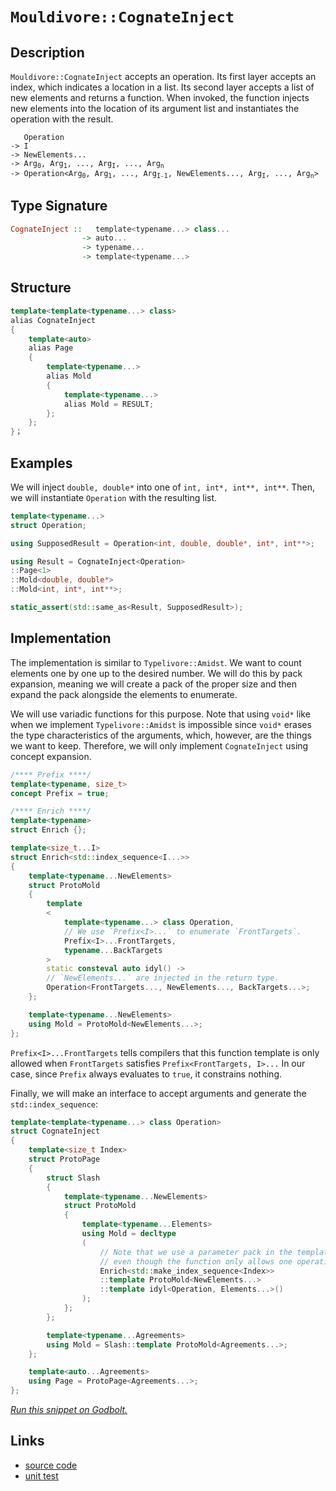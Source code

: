 <!-- Copyright 2024 Feng Mofan
SPDX-License-Identifier: Apache-2.0 -->

# `Mouldivore::CognateInject`

## Description

`Mouldivore::CognateInject` accepts an operation.
Its first layer accepts an index, which indicates a location in a list.
Its second layer accepts a list of new elements and returns a function.
When invoked, the function injects new elements into the location of its argument list and instantiates the operation with the result.

<pre><code>   Operation
-> I
-> NewElements...
-> Arg<sub>0</sub>, Arg<sub>1</sub>, ..., Arg<sub>I</sub>, ..., Arg<sub>n</sub>
-> Operation&lt;Arg<sub>0</sub>, Arg<sub>1</sub>, ..., Arg<sub>I-1</sub>, NewElements..., Arg<sub>I</sub>, ..., Arg<sub>n</sub>&gt;</code></pre>

## Type Signature

```Haskell
CognateInject ::   template<typename...> class...
                -> auto...
                -> typename...
                -> template<typename...>
```

## Structure

```C++
template<template<typename...> class>
alias CognateInject
{
    template<auto>
    alias Page
    {
        template<typename...>
        alias Mold
        { 
            template<typename...>
            alias Mold = RESULT;
        };
    };
}；
```

## Examples

We will inject `double, double*` into one of `int, int*, int**, int**`. Then, we will instantiate `Operation` with the resulting list.

```C++
template<typename...>
struct Operation;

using SupposedResult = Operation<int, double, double*, int*, int**>;

using Result = CognateInject<Operation>
::Page<1>
::Mold<double, double*>
::Mold<int, int*, int**>;

static_assert(std::same_as<Result, SupposedResult>);
```

## Implementation

The implementation is similar to `Typelivore::Amidst`.
We want to count elements one by one up to the desired number.
We will do this by pack expansion, meaning we will create a pack of the proper size and then expand the pack alongside the elements to enumerate.

We will use variadic functions for this purpose.
Note that using `void*` like when we implement `Typelivore::Amidst` is impossible since `void*` erases the type characteristics of the arguments, which, however, are the things we want to keep.
Therefore, we will only implement `CognateInject` using concept expansion.

```C++
/**** Prefix ****/
template<typename, size_t>
concept Prefix = true;

/**** Enrich ****/
template<typename>
struct Enrich {};

template<size_t...I>
struct Enrich<std::index_sequence<I...>>
{
    template<typename...NewElements>
    struct ProtoMold
    { 
        template
        <
            template<typename...> class Operation,
            // We use `Prefix<I>...` to enumerate `FrontTargets`.
            Prefix<I>...FrontTargets,
            typename...BackTargets
        >
        static consteval auto idyl() ->
        // `NewElements...` are injected in the return type.
        Operation<FrontTargets..., NewElements..., BackTargets...>;
    };

    template<typename...NewElements>
    using Mold = ProtoMold<NewElements...>;
};
```

`Prefix<I>...FrontTargets` tells compilers that this function template is only allowed when `FrontTargets` satisfies `Prefix<FrontTargets, I>...`
In our case, since `Prefix` always evaluates to `true`, it constrains nothing.

Finally, we will make an interface to accept arguments and generate the `std::index_sequence`:

```C++
template<template<typename...> class Operation>
struct CognateInject
{
    template<size_t Index>
    struct ProtoPage
    {
        struct Slash
        {
            template<typename...NewElements>
            struct ProtoMold
            {
                template<typename...Elements>
                using Mold = decltype
                (
                    // Note that we use a parameter pack in the template head
                    // even though the function only allows one operation.
                    Enrich<std::make_index_sequence<Index>>
                    ::template ProtoMold<NewElements...>
                    ::template idyl<Operation, Elements...>()
                );
            };
        };

        template<typename...Agreements>
        using Mold = Slash::template ProtoMold<Agreements...>;
    };

    template<auto...Agreements>
    using Page = ProtoPage<Agreements...>;
};
```

[*Run this snippet on Godbolt.*](https://godbolt.org/#z:OYLghAFBqd5QCxAYwPYBMCmBRdBLAF1QCcAaPECAMzwBtMA7AQwFtMQByARg9KtQYEAysib0QXACx8BBAKoBnTAAUAHpwAMvAFYTStJg1DIApACYAQuYukl9ZATwDKjdAGFUtAK4sGEgJykrgAyeAyYAHI%2BAEaYxBIapAAOqAqETgwe3r4ByanpAqHhUSyx8VyJdpgOGUIETMQEWT5%2BXIFVNQJ1DQRFkTFxCbb1jc05bcM9fSVlCQCUtqhexMjsHOYAzGHI3lgA1CYbbl6OtIQAnofYJhoAgpvbu5gHR8gKBOhYVFc392ZbDB2Xn2hzcBHOSUwAH0CMQmIQFD87r8APQAKgxaL2ymImBoqj2mLRKN%2BBEwLCSBjJoPBkOYbFIezSAC9oQQkbc0IDMEkCNjcfiXgARPawryYQ5WZF3dGYvbYBjEPDIBCEzEku5kilUiVHWmMVi6653d7ELwOeWK5WqkwAdistqFkt%2BpPJlKY1KOLLZADo/QBJDmm818hVKlWg97oEAgMJYVRQpQAR3F3NB/r9Pp%2BG2N93tvz2hdFbp1NIhBrYmYimAA7th6GxBIicwWi8GLTjUEQALKedCtwt2iwHO5FsfF7UeiWj8eDo4D2dFrXuz1g8v0zCZq57HZMBQKPYAeUhcMcAlIC8XexRKL2AHVnl4lAcAGwaHF4vCqdNXLdv0WoHsjA%2BHEU6vhoABixCyAAKg0wCYAQiJvlmM5XoWH74j%2BOaZlBsHwYhCgXmh6H6humYWEwyAANZwcQCFIZeRYcle7wesqO4CO8mAAG5iHsTAnIBeDoOctAQHMewALQsYuN7gdWdYNowSF/hoAm4nsYTaNUZLoFpDCiggzy4gQyyGfqqG3Fex6gWeDCgnhgh0QxCiZoyin1uSKluX6jKUTRLmEVuLYbFK1nMY6zrShFhbLqWerroaVa1l5jaMS2JFPmEwB7L2tD6YcIqdj2fagp5ylNiF1xhS6UW1TFsoYnsHjAMwZL%2BgwOkWkSGq3PFU40iWg2JXSyV%2Btuu77keJ7sQIQZiharXtZgnXdeyyL5iRA2rt6MJ7J18ayYW7Z8iVqDKEwCELkOTEnYtfJCAYCgIHdBxbbFpHDauZHjT6FXeU2x3oad/Jdqg%2BX9iRV63dD6Fxd9uprmNlZ%2BmlPnA/DhbZUYeV9sKexYDs%2BpvVeECk1j8kRF2zwEAgHp7DWj7PkwexJA0hpksQbNUdRBlGbTiN7MZTBQ59WPjvJvGMEZSzAKqdPPFQXiAvZewCLQ5wCbQtCoDWB4CM8qCzfZVkS1eYbWpGHwxiwTDUdCcaYAmyapqs6YMEdoW5ubi4xjtzznZD5WpZVqkTZl4u%2B3s/tCyJYmgrZp4ZIy6NVRH2ASRTs5zNFUeznaToNfn71F%2BFb0B2WKObn6tzALigMZT7i447lkME09e5ICAAdg6VBWgnXDfpb5WaheFY6F3nC6V0cglEJmQ%2BYI3zbN9jaS45dCEE%2BdW9I0vK/VdP9XlzKRLnxffVNViMGYO8B69aiF/PxifUuv8jzAs8oJcqsvKry6TUiMq4VhrmPXMoMk5zQcsXX4rc9hCC8EkFISh0AACU75eFoHyIqM07IZFBGEAgjJ0BLGiPQEhZD6BokZEQmhBkCAYmzKfW48CMEKCwTgjYIplpTjWrpROJsCGRxjHvUEXAOQxmDkcUhXhyGYEoXI6hkiQDSLcEQ2hgh6F0LRMwwBtw2KOGQFCPcShGgQCjDGBQhoTHNjcOwzhjJEHINSJgdBmDsFXFzmFDgCxaCcAAKy8D8BwLQpBUCcDcNYawTIlgrG/v8HgpACCaF8QsaiIAAkAA4fQvg2JIMwtpJCSGyRsDQAT/BZP0JwSQvAWAJESCEsJESOC8AUCARIKTQm%2BNIHAWAMBEAgCWAQJIJxyCUDQBSOgcQIiGk4KoLJL4pIvkkHsYAyBkB7CkD6MwvA3GEBICJPQ/BBAiDEOwKQMhBCKBUOobppBdBcFIDWOESROA8D8YE4JqTwmcEPCcUZfJUBUD2AspZKy1kbK2ZIHZewIAeCmfQbmmwuBzF4F0rQCwIBIEmUkaZZAKAQFxfikAwApBmD4HQLm7SIDRB%2BdEMIDRzjvN4Ay5gxBziHmiOtFlpBJnpUPAwTWPysDRC8MANwYhaDtO4LwLAdsjDiHufgXENQeJ3x%2Bc7aoJw1hJKIZgfx9yzjRDhByjwWAfmwjwPU2VpB1XEGiK4oU5JDDADOEYVJCwqAGGAAoAAangWstkQlJJOcIUQ4hLlhpuWoH5jz9CupQNEyw%2Bg8DRHaZABYxt7IyqklGIqphLDWDMM0%2B1SosAZokrYA1ukMguE9mMVoQRPbTAGOUPIaR7KNr0CggoDBW2lEGE8jo9luijE8C0PQI7agjF6GEfog721sXHdkJty653FDbRIBYCg4mrG3dUjgQTSBNN4C00FizlmrPWZs7ZZg4W4AOcixJaLkmeoWCLLA8Qq0ZMkBsH0/gNhFI0AUyQb5ykvkCIa2ppB6kbC4LkrgL4smVKQwEyQXAKkbBfCen5LS2kdLfd0rFAzsVDIBWMwlxKkWzLYJwBoLAeK2ikqzXcuM2g%2BgQ2E/ZRBy3HNkGcyN0ho1KFjfc3QFKXlMDebKz5R7vn3Jaf8kZJx1YgoY0xljO4DDsf8Jxn06l4WoERXEA4/wzCvoxT0sj1G4jjKJcZvFSKQAaeY2xsl/gKiUuwXEGldL7lsqZbywLHKuU8ttfylSgrhXKswGKiVUqZVJPla6pVYSVW1vVTK7jqhtVkl5fqw1YTjWmvOOatYYSrU2qSfax1ShnUKrdTlT1fAfX%2BsDTWYNvKw2CYucJ2QMa7lhIkwmj1harApuNZWrNvIMi5vzdw8bxbS1xHLRqzN1b7D2Xre4Cd4xm3oAHbMJ5vau17abadjIR2h2bdrV0Wd3bh01s6AwMdG6F3HcmCuydw7Z3XfKDuvdFy5PHtPb8jgGlGPMdYzp3KHGuMPvwLxsz8HLPvtIJ%2BwYVboN1JABsPTIHbQVNtLafJZgwMYdw4pzgBHOktb6YM4ZgL7O2eILRtYDGIUsAUDxTZPEOM6neHspHhzoxPJ6xGvrVz5CiaGzoPHzzXkspBwp5pfyKNAvU8QFgXOed84F1Od4cKEVOdM5sDYaPiO9JxY5/FLPbfOd58gqE/P/BQkFwQEx2uVneepZQfzYSQvMttUHsLuleWRcENF4P6W4vislTrJLcqXWKoq3KvAqrHBZc1bl5AOqCuCANT8krTLyuWqVNV3gtWnUp6ax6q33qrrtaDXSbrAnJcSH69c2XcaFew6TUWybabpvhNm1xTgKJLFLcsCWs9ZaRLrardO5wEBXCPYO/9nt%2BQzurq352q786Zg3eX69h752p3PdHX9w/W7fs9HX%2BuzfqLFjLH3c/w1oO8OcEh7r3nexXc%2Bge6I5Poo6ororo6Y7fpyYwb1JmB6YbAbABIBIgYVAaAIG2jIZU5q6tK2CEZWZzDpIgAYY%2BjYYBK2hmBIEYaQaSAaAUqGobCq5no05EaYpya7JYFME4H4ELD2ppDOCSBAA%3D%3D)

## Links

- [source code](../../../../conceptrodon/descend/mouldivore/cognate_inject.hpp)
- [unit test](../../../../tests/unit/metafunctions/mouldivore/cognate_inject.test.hpp)
